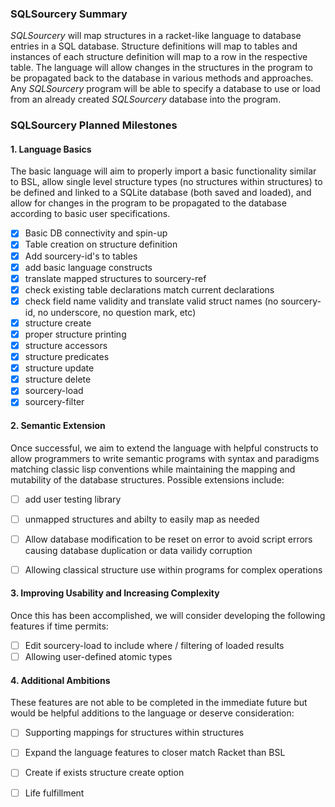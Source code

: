 ### SQLSourcery Summary
*SQLSourcery* will map structures in a racket-like language to database entries in a SQL database. Structure definitions will map to tables and instances of each structure definition will map to a row in the respective table. The language will allow changes in the structures in the program to be propagated back to the database in various methods and approaches. Any *SQLSourcery* program will be able to specify a database to use or load from an already created *SQLSourcery* database into the program.


### SQLSourcery Planned Milestones

#### 1. Language Basics
The basic language will aim to properly import a basic functionality similar to BSL, allow single level structure types (no structures within structures) to be defined and linked to a SQLite database (both saved and loaded), and allow for changes in the program to be propagated to the database according to basic user specifications.

- [x] Basic DB connectivity and spin-up
- [x] Table creation on structure definition
- [x] Add sourcery-id's to tables
- [x] add basic language constructs
- [X] translate mapped structures to sourcery-ref
- [X] check existing table declarations match current declarations
- [X] check field name validity and translate valid struct names (no sourcery-id, no underscore, no question mark, etc)
- [X] structure create
- [X] proper structure printing
- [X] structure accessors
- [X] structure predicates
- [X] structure update
- [X] structure delete
- [X] sourcery-load
- [X] sourcery-filter

#### 2. Semantic Extension
Once successful, we aim to extend the language with helpful constructs to allow programmers to write semantic programs with syntax and paradigms matching classic lisp conventions while maintaining the mapping and mutability of the database structures. Possible extensions include:
- [ ] add user testing library
- [ ] unmapped structures and abilty to easily map as needed
- [ ] Allow database modification to be reset on error to avoid script errors causing database duplication or data vailidy corruption
- [ ] Allowing classical structure use within programs for complex operations


#### 3. Improving Usability and Increasing Complexity
Once this has been accomplished, we will consider developing the following features if time permits:
- [ ] Edit sourcery-load to include where / filtering of loaded results
- [ ] Allowing user-defined atomic types

#### 4. Additional Ambitions

These features are not able to be completed in the immediate future but would be helpful additions to the language or deserve consideration:
- [ ] Supporting mappings for structures within structures
- [ ] Expand the language features to closer match Racket than BSL
- [ ] Create if exists structure create option
- [ ] Life fulfillment


